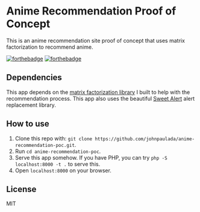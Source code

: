 # Anime Recommendation Proof of Concept
This is an anime recommendation site proof of concept that uses matrix factorization to recommend anime.

[![forthebadge](http://forthebadge.com/images/badges/uses-js.svg)](http://forthebadge.com)
[![forthebadge](http://forthebadge.com/images/badges/fo-real.svg)](http://forthebadge.com)

## Dependencies
This app depends on the [matrix factorization library](https://github.com/johnpaulada/matrix-factorization-js) I built to help with the recommendation process. This app also uses the beautiful [Sweet Alert](https://sweetalert.js.org/) alert replacement library.

## How to use
1. Clone this repo with: `git clone https://github.com/johnpaulada/anime-recommendation-poc.git`.
2. Run `cd anime-recommendation-poc`.
3. Serve this app somehow. If you have PHP, you can try `php -S localhost:8000 -t .` to serve this.
4. Open `localhost:8000` on your browser.

## License
MIT